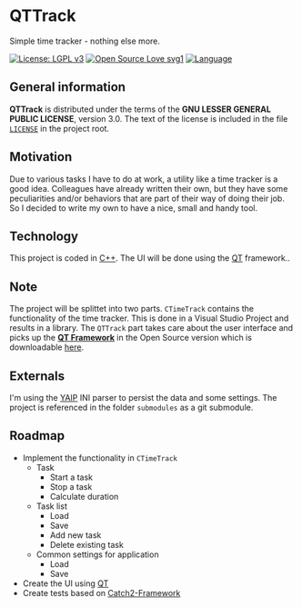 # QTTrack

Simple time tracker - nothing else more.

[![License: LGPL v3](https://img.shields.io/badge/License-LGPL%20v3-blue.svg)](http://www.gnu.org/licenses/lgpl-3.0 "LGPL-3.0")  [![Open Source Love svg1](https://badges.frapsoft.com/os/v1/open-source.svg?v=103)](https://github.com/ellerbrock/open-source-badges/) [![Language](https://img.shields.io/badge/language-C++-blue.svg)](https://isocpp.org/)

## General information

**QTTrack** is distributed under the terms of the **GNU LESSER GENERAL PUBLIC LICENSE**, version 3.0. The text of the license is included in the file [<code>LICENSE</code>](https://github.com/ThirtySomething/Weatherstation/blob/master/LICENSE.TXT "LGPL-3.0") in the project root.

## Motivation

Due to various tasks I have to do at work, a utility like a time tracker is a good idea. Colleagues have already written their own, but they have some peculiarities and/or behaviors that are part of their way of doing their job. So I decided to write my own to have a nice, small and handy tool.

## Technology

This project is coded in [C++][CPP]. The UI will be done using the [QT][QT] framework..

## Note

The project will be splittet into two parts. <code>CTimeTrack</code> contains the functionality of the time tracker. This is done in a Visual Studio Project and results in a library. The <code>QTTrack</code> part takes care about the user interface and picks up the **[QT Framework][QTWiki]** in the Open Source version which is downloadable [here][QT].

## Externals

I'm using the [YAIP][YAIP] INI parser to persist the data and some settings. The project is referenced in the folder <code>submodules</code> as a git submodule.

## Roadmap

* Implement the functionality in <code>CTimeTrack</code>
    * Task
        * Start a task
        * Stop a task
        * Calculate duration
    * Task list
        * Load
        * Save
        * Add new task
        * Delete existing task
    * Common settings for application
        * Load
        * Save
* Create the UI using [QT][QT]
* Create tests based on [Catch2-Framework][Catch]

[Catch]:https://github.com/catchorg/Catch2
[CPP]:https://en.wikipedia.org/wiki/C%2B%2B
[QT]:https://www.qt.io/
[QTWiki]:https://en.wikipedia.org/wiki/Qt_(software)
[YAIP]:https://github.com/ThirtySomething/YAIP

